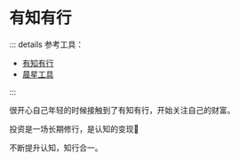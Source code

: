 # 有知有行

::: details 参考工具：

- [有知有行](https://youzhiyouxing.cn/)
- [晨星工具](https://www.morningstar.cn/#/tools)

:::

很开心自己年轻的时候接触到了有知有行，开始关注自己的财富。

投资是一场长期修行，是认知的变现🎢

不断提升认知，知行合一。